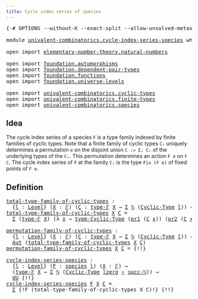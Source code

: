 ```yaml
---
title: Cycle index series of species
---
```


<pre class="Agda"><a id="55" class="Symbol">{-#</a> <a id="59" class="Keyword">OPTIONS</a> <a id="67" class="Pragma">--without-K</a> <a id="79" class="Pragma">--exact-split</a> <a id="93" class="Pragma">--allow-unsolved-metas</a> <a id="116" class="Symbol">#-}</a>

<a id="121" class="Keyword">module</a> <a id="128" href="univalent-combinatorics.cycle-index-series-species.html" class="Module">univalent-combinatorics.cycle-index-series-species</a> <a id="179" class="Keyword">where</a>

<a id="186" class="Keyword">open</a> <a id="191" class="Keyword">import</a> <a id="198" href="elementary-number-theory.natural-numbers.html" class="Module">elementary-number-theory.natural-numbers</a>

<a id="240" class="Keyword">open</a> <a id="245" class="Keyword">import</a> <a id="252" href="foundation.automorphisms.html" class="Module">foundation.automorphisms</a>
<a id="277" class="Keyword">open</a> <a id="282" class="Keyword">import</a> <a id="289" href="foundation.dependent-pair-types.html" class="Module">foundation.dependent-pair-types</a>
<a id="321" class="Keyword">open</a> <a id="326" class="Keyword">import</a> <a id="333" href="foundation.functions.html" class="Module">foundation.functions</a>
<a id="354" class="Keyword">open</a> <a id="359" class="Keyword">import</a> <a id="366" href="foundation.universe-levels.html" class="Module">foundation.universe-levels</a>

<a id="394" class="Keyword">open</a> <a id="399" class="Keyword">import</a> <a id="406" href="univalent-combinatorics.cyclic-types.html" class="Module">univalent-combinatorics.cyclic-types</a>
<a id="443" class="Keyword">open</a> <a id="448" class="Keyword">import</a> <a id="455" href="univalent-combinatorics.finite-types.html" class="Module">univalent-combinatorics.finite-types</a>
<a id="492" class="Keyword">open</a> <a id="497" class="Keyword">import</a> <a id="504" href="univalent-combinatorics.species.html" class="Module">univalent-combinatorics.species</a>
</pre>
## Idea

The cycle index series of a species `F` is a type family indexed by finite families of cyclic types. Note that a finite family of cyclic types `Cᵢ` uniquely determines a permutation `e` on the disjoint union `C := Σᵢ Cᵢ` of the underlying types of the `Cᵢ`. This permutation determines an action `F e` on `F C`. The cycle index series of `F` at the family `Cᵢ` is the type `Fix (F e)` of fixed points of `F e`.

## Definition

<pre class="Agda"><a id="total-type-family-of-cyclic-types"></a><a id="985" href="univalent-combinatorics.cycle-index-series-species.html#985" class="Function">total-type-family-of-cyclic-types</a> <a id="1019" class="Symbol">:</a>
  <a id="1023" class="Symbol">{</a><a id="1024" href="univalent-combinatorics.cycle-index-series-species.html#1024" class="Bound">l</a> <a id="1026" class="Symbol">:</a> <a id="1028" href="Agda.Primitive.html#597" class="Postulate">Level</a><a id="1033" class="Symbol">}</a> <a id="1035" class="Symbol">(</a><a id="1036" href="univalent-combinatorics.cycle-index-series-species.html#1036" class="Bound">X</a> <a id="1038" class="Symbol">:</a> <a id="1040" href="univalent-combinatorics.finite-types.html#4635" class="Function">𝔽</a><a id="1041" class="Symbol">)</a> <a id="1043" class="Symbol">(</a><a id="1044" href="univalent-combinatorics.cycle-index-series-species.html#1044" class="Bound">C</a> <a id="1046" class="Symbol">:</a> <a id="1048" href="univalent-combinatorics.finite-types.html#4683" class="Function">type-𝔽</a> <a id="1055" href="univalent-combinatorics.cycle-index-series-species.html#1036" class="Bound">X</a> <a id="1057" class="Symbol">→</a> <a id="1059" href="foundation-core.dependent-pair-types.html#515" class="Record">Σ</a> <a id="1061" href="elementary-number-theory.natural-numbers.html#1458" class="Datatype">ℕ</a> <a id="1063" class="Symbol">(</a><a id="1064" href="univalent-combinatorics.cyclic-types.html#4237" class="Function">Cyclic-Type</a> <a id="1076" href="univalent-combinatorics.cycle-index-series-species.html#1024" class="Bound">l</a><a id="1077" class="Symbol">))</a> <a id="1080" class="Symbol">→</a> <a id="1082" href="foundation-core.universe-levels.html#235" class="Primitive">UU</a> <a id="1085" href="univalent-combinatorics.cycle-index-series-species.html#1024" class="Bound">l</a>
<a id="1087" href="univalent-combinatorics.cycle-index-series-species.html#985" class="Function">total-type-family-of-cyclic-types</a> <a id="1121" href="univalent-combinatorics.cycle-index-series-species.html#1121" class="Bound">X</a> <a id="1123" href="univalent-combinatorics.cycle-index-series-species.html#1123" class="Bound">C</a> <a id="1125" class="Symbol">=</a>
  <a id="1129" href="foundation-core.dependent-pair-types.html#515" class="Record">Σ</a> <a id="1131" class="Symbol">(</a><a id="1132" href="univalent-combinatorics.finite-types.html#4683" class="Function">type-𝔽</a> <a id="1139" href="univalent-combinatorics.cycle-index-series-species.html#1121" class="Bound">X</a><a id="1140" class="Symbol">)</a> <a id="1142" class="Symbol">(λ</a> <a id="1145" href="univalent-combinatorics.cycle-index-series-species.html#1145" class="Bound">x</a> <a id="1147" class="Symbol">→</a> <a id="1149" href="univalent-combinatorics.cyclic-types.html#4450" class="Function">type-Cyclic-Type</a> <a id="1166" class="Symbol">(</a><a id="1167" href="foundation-core.dependent-pair-types.html#605" class="Field">pr1</a> <a id="1171" class="Symbol">(</a><a id="1172" href="univalent-combinatorics.cycle-index-series-species.html#1123" class="Bound">C</a> <a id="1174" href="univalent-combinatorics.cycle-index-series-species.html#1145" class="Bound">x</a><a id="1175" class="Symbol">))</a> <a id="1178" class="Symbol">(</a><a id="1179" href="foundation-core.dependent-pair-types.html#617" class="Field">pr2</a> <a id="1183" class="Symbol">(</a><a id="1184" href="univalent-combinatorics.cycle-index-series-species.html#1123" class="Bound">C</a> <a id="1186" href="univalent-combinatorics.cycle-index-series-species.html#1145" class="Bound">x</a><a id="1187" class="Symbol">)))</a>

<a id="permutation-family-of-cyclic-types"></a><a id="1192" href="univalent-combinatorics.cycle-index-series-species.html#1192" class="Function">permutation-family-of-cyclic-types</a> <a id="1227" class="Symbol">:</a>
  <a id="1231" class="Symbol">{</a><a id="1232" href="univalent-combinatorics.cycle-index-series-species.html#1232" class="Bound">l</a> <a id="1234" class="Symbol">:</a> <a id="1236" href="Agda.Primitive.html#597" class="Postulate">Level</a><a id="1241" class="Symbol">}</a> <a id="1243" class="Symbol">(</a><a id="1244" href="univalent-combinatorics.cycle-index-series-species.html#1244" class="Bound">X</a> <a id="1246" class="Symbol">:</a> <a id="1248" href="univalent-combinatorics.finite-types.html#4635" class="Function">𝔽</a><a id="1249" class="Symbol">)</a> <a id="1251" class="Symbol">(</a><a id="1252" href="univalent-combinatorics.cycle-index-series-species.html#1252" class="Bound">C</a> <a id="1254" class="Symbol">:</a> <a id="1256" href="univalent-combinatorics.finite-types.html#4683" class="Function">type-𝔽</a> <a id="1263" href="univalent-combinatorics.cycle-index-series-species.html#1244" class="Bound">X</a> <a id="1265" class="Symbol">→</a> <a id="1267" href="foundation-core.dependent-pair-types.html#515" class="Record">Σ</a> <a id="1269" href="elementary-number-theory.natural-numbers.html#1458" class="Datatype">ℕ</a> <a id="1271" class="Symbol">(</a><a id="1272" href="univalent-combinatorics.cyclic-types.html#4237" class="Function">Cyclic-Type</a> <a id="1284" href="univalent-combinatorics.cycle-index-series-species.html#1232" class="Bound">l</a><a id="1285" class="Symbol">))</a> <a id="1288" class="Symbol">→</a>
  <a id="1292" href="foundation.automorphisms.html#1297" class="Function">Aut</a> <a id="1296" class="Symbol">(</a><a id="1297" href="univalent-combinatorics.cycle-index-series-species.html#985" class="Function">total-type-family-of-cyclic-types</a> <a id="1331" href="univalent-combinatorics.cycle-index-series-species.html#1244" class="Bound">X</a> <a id="1333" href="univalent-combinatorics.cycle-index-series-species.html#1252" class="Bound">C</a><a id="1334" class="Symbol">)</a>
<a id="1336" href="univalent-combinatorics.cycle-index-series-species.html#1192" class="Function">permutation-family-of-cyclic-types</a> <a id="1371" href="univalent-combinatorics.cycle-index-series-species.html#1371" class="Bound">X</a> <a id="1373" href="univalent-combinatorics.cycle-index-series-species.html#1373" class="Bound">C</a> <a id="1375" class="Symbol">=</a> <a id="1377" class="Hole">{!!}</a>

<a id="cycle-index-series-species"></a><a id="1383" href="univalent-combinatorics.cycle-index-series-species.html#1383" class="Function">cycle-index-series-species</a> <a id="1410" class="Symbol">:</a>
  <a id="1414" class="Symbol">{</a><a id="1415" href="univalent-combinatorics.cycle-index-series-species.html#1415" class="Bound">l</a> <a id="1417" class="Symbol">:</a> <a id="1419" href="Agda.Primitive.html#597" class="Postulate">Level</a><a id="1424" class="Symbol">}</a> <a id="1426" class="Symbol">(</a><a id="1427" href="univalent-combinatorics.cycle-index-series-species.html#1427" class="Bound">F</a> <a id="1429" class="Symbol">:</a> <a id="1431" href="univalent-combinatorics.species.html#429" class="Function">species</a> <a id="1439" href="univalent-combinatorics.cycle-index-series-species.html#1415" class="Bound">l</a><a id="1440" class="Symbol">)</a> <a id="1442" class="Symbol">(</a><a id="1443" href="univalent-combinatorics.cycle-index-series-species.html#1443" class="Bound">X</a> <a id="1445" class="Symbol">:</a> <a id="1447" href="univalent-combinatorics.finite-types.html#4635" class="Function">𝔽</a><a id="1448" class="Symbol">)</a> <a id="1450" class="Symbol">→</a>
  <a id="1454" class="Symbol">(</a><a id="1455" href="univalent-combinatorics.finite-types.html#4683" class="Function">type-𝔽</a> <a id="1462" href="univalent-combinatorics.cycle-index-series-species.html#1443" class="Bound">X</a> <a id="1464" class="Symbol">→</a> <a id="1466" href="foundation-core.dependent-pair-types.html#515" class="Record">Σ</a> <a id="1468" href="elementary-number-theory.natural-numbers.html#1458" class="Datatype">ℕ</a> <a id="1470" class="Symbol">(</a><a id="1471" href="univalent-combinatorics.cyclic-types.html#4237" class="Function">Cyclic-Type</a> <a id="1483" href="Agda.Primitive.html#764" class="Primitive">lzero</a> <a id="1489" href="foundation-core.functions.html#420" class="Function Operator">∘</a> <a id="1491" href="elementary-number-theory.natural-numbers.html#1492" class="InductiveConstructor">succ-ℕ</a><a id="1497" class="Symbol">))</a> <a id="1500" class="Symbol">→</a>
  <a id="1504" href="foundation-core.universe-levels.html#235" class="Primitive">UU</a> <a id="1507" class="Hole">{!!}</a>
<a id="1512" href="univalent-combinatorics.cycle-index-series-species.html#1383" class="Function">cycle-index-series-species</a> <a id="1539" href="univalent-combinatorics.cycle-index-series-species.html#1539" class="Bound">F</a> <a id="1541" href="univalent-combinatorics.cycle-index-series-species.html#1541" class="Bound">X</a> <a id="1543" href="univalent-combinatorics.cycle-index-series-species.html#1543" class="Bound">C</a> <a id="1545" class="Symbol">=</a>
  <a id="1549" href="foundation-core.dependent-pair-types.html#515" class="UnsolvedMeta Record">Σ</a> <a id="1551" class="Hole">{!F (total-type-family-of-cyclic-types X C)!}</a> <a id="1597" class="Hole">{!!}</a>
</pre>